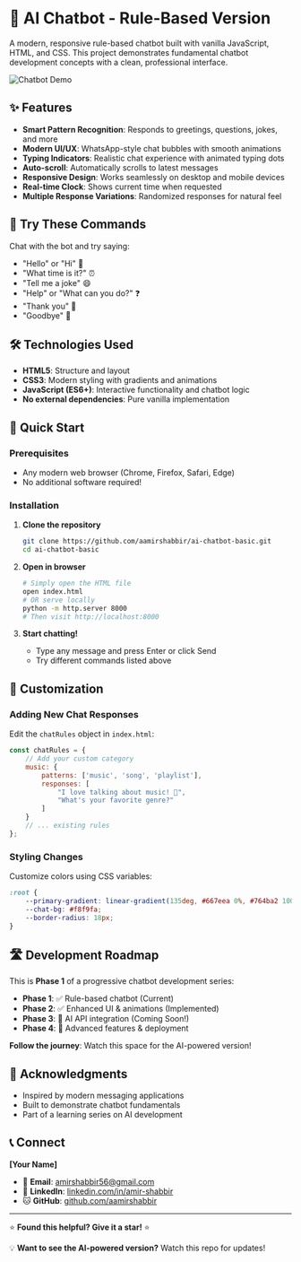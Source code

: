 # 🤖 AI Chatbot - Rule-Based Version

A modern, responsive rule-based chatbot built with vanilla JavaScript, HTML, and CSS. This project demonstrates fundamental chatbot development concepts with a clean, professional interface.

![Chatbot Demo](./screenshots/chatbot-demo.gif)

## ✨ Features

- **Smart Pattern Recognition**: Responds to greetings, questions, jokes, and more
- **Modern UI/UX**: WhatsApp-style chat bubbles with smooth animations  
- **Typing Indicators**: Realistic chat experience with animated typing dots
- **Auto-scroll**: Automatically scrolls to latest messages
- **Responsive Design**: Works seamlessly on desktop and mobile devices
- **Real-time Clock**: Shows current time when requested
- **Multiple Response Variations**: Randomized responses for natural feel


## 🎯 Try These Commands

Chat with the bot and try saying:
- "Hello" or "Hi" 👋
- "What time is it?" ⏰  
- "Tell me a joke" 😄
- "Help" or "What can you do?" ❓
- "Thank you" 🙏
- "Goodbye" 👋

## 🛠️ Technologies Used

- **HTML5**: Structure and layout
- **CSS3**: Modern styling with gradients and animations  
- **JavaScript (ES6+)**: Interactive functionality and chatbot logic
- **No external dependencies**: Pure vanilla implementation

## 🚀 Quick Start

### Prerequisites
- Any modern web browser (Chrome, Firefox, Safari, Edge)
- No additional software required!

### Installation

1. **Clone the repository**
   ```bash
   git clone https://github.com/aamirshabbir/ai-chatbot-basic.git
   cd ai-chatbot-basic
   ```

2. **Open in browser**
   ```bash
   # Simply open the HTML file
   open index.html
   # OR serve locally
   python -m http.server 8000
   # Then visit http://localhost:8000
   ```

3. **Start chatting!**
   - Type any message and press Enter or click Send
   - Try different commands listed above

## 🎨 Customization

### Adding New Chat Responses

Edit the `chatRules` object in `index.html`:

```javascript
const chatRules = {
    // Add your custom category
    music: {
        patterns: ['music', 'song', 'playlist'],
        responses: [
            "I love talking about music! 🎵",
            "What's your favorite genre?"
        ]
    }
    // ... existing rules
};
```

### Styling Changes

Customize colors using CSS variables:

```css
:root {
    --primary-gradient: linear-gradient(135deg, #667eea 0%, #764ba2 100%);
    --chat-bg: #f8f9fa;
    --border-radius: 18px;
}
```

## 🛣️ Development Roadmap

This is **Phase 1** of a progressive chatbot development series:

- **Phase 1**: ✅ Rule-based chatbot (Current)
- **Phase 2**: ✅ Enhanced UI & animations (Implemented)  
- **Phase 3**: 🔄 AI API integration (Coming Soon!)
- **Phase 4**: 🚀 Advanced features & deployment

**Follow the journey**: Watch this space for the AI-powered version!


## 🌟 Acknowledgments

- Inspired by modern messaging applications
- Built to demonstrate chatbot fundamentals
- Part of a learning series on AI development

## 📞 Connect

**[Your Name]**
- 📧 **Email**: [amirshabbir56@gmail.com](mailto:amirshabbir56@gmail.com)
- 💼 **LinkedIn**: [linkedin.com/in/amir-shabbir](https://linkedin.com/in/amir-shabbir)  
- 🐱 **GitHub**: [github.com/aamirshabbir](https://github.com/aamirshabbir)

---

⭐ **Found this helpful? Give it a star!** ⭐

💡 **Want to see the AI-powered version?** Watch this repo for updates!